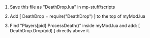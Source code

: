 
1) Save this file as "DeathDrop.lua" in mp-stuff/scripts

2) Add [ DeathDrop = require("DeathDrop") ] to the top of myMod.lua

3) Find "Players[pid]:ProcessDeath()" inside myMod.lua and add:
[ DeathDrop.Drop(pid) ]
directly above it.
